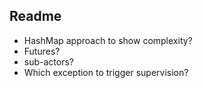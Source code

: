 ## Readme ##


* HashMap approach to show complexity?
* Futures?
* sub-actors?
* Which exception to trigger supervision?
